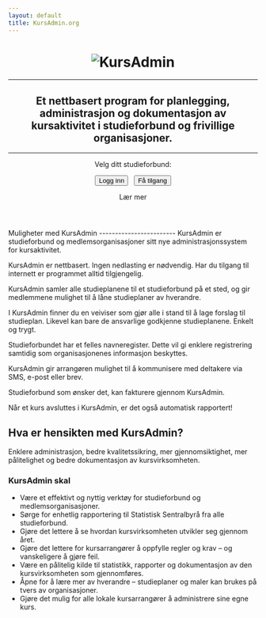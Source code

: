 ```yaml
---
layout: default
title: KursAdmin.org
---
```


<header class="banner">
  <div class="banner">
    <div class="container center">
      <h1><img src="{{ site.baseurl }}/images/kursadminlogo-600.png" alt="KursAdmin" /></h1>
      <hr>
      <h2>Et nettbasert program for planlegging, administrasjon og dokumentasjon av kursaktivitet i studieforbund og frivillige organisasjoner.</h2>
      <hr>
      <div id="banner-form">
        <p>Velg ditt studieforbund:</p>
        <p>
          <button id="banner-form-login" class="btn btn-lg btn-success"><span class="glyphicon glyphicon-log-in"></span> Logg inn</button>
		  &nbsp;
          <button id="banner-form-signup" class="btn btn-lg btn-info"><span class="glyphicon glyphicon-thumbs-up"></span> Få tilgang</button>
        </p>
      </div>
      <div class="scroll-down">
        <div class="text">Lær mer</div>
        <div class="arrow"></div>
      </div>
    </div>
  </div>
</header>
</div><div class="container">
Muligheter med KursAdmin
------------------------
KursAdmin er studieforbund og medlemsorganisasjoner sitt nye administrasjonssystem for kursaktivitet.

KursAdmin er nettbasert. Ingen nedlasting er nødvendig. Har du tilgang til internett er programmet alltid tilgjengelig.

KursAdmin samler alle studieplanene til et studieforbund på et sted, og gir medlemmene mulighet til å låne studieplaner av hverandre.

I KursAdmin finner du en veiviser som gjør alle i stand til å lage forslag til studieplan. Likevel kan bare de ansvarlige godkjenne studieplanene. Enkelt og trygt.

Studieforbundet har et felles navneregister. Dette vil gi enklere registrering samtidig som organisasjonenes informasjon beskyttes.

KursAdmin gir arrangøren mulighet til å kommunisere med deltakere via SMS, e-post eller brev.

Studieforbund som ønsker det, kan fakturere gjennom KursAdmin.

Når et kurs avsluttes i KursAdmin, er det også automatisk rapportert!

Hva er hensikten med KursAdmin?
-------------------------------
Enklere administrasjon, bedre kvalitetssikring, mer gjennomsiktighet, mer pålitelighet og bedre dokumentasjon av kursvirksomheten.

### KursAdmin skal
* Være et effektivt og nyttig verktøy for studieforbund og medlemsorganisasjoner.
* Sørge for enhetlig rapportering til Statistisk Sentralbyrå fra alle studieforbund.
* Gjøre det lettere å se hvordan kursvirksomheten utvikler seg gjennom året.
* Gjøre det lettere for kursarrangører å oppfylle regler og krav – og vanskeligere å gjøre feil.
* Være en pålitelig kilde til statistikk, rapporter og dokumentasjon av den kursvirksomheten som gjennomføres.
* Åpne for å lære mer av hverandre – studieplaner og maler kan brukes på tvers av organisasjoner.
* Gjøre det mulig for alle lokale kursarrangører å administrere sine egne kurs.
